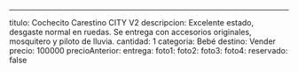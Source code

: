 ---
titulo: Cochecito Carestino CITY V2
descripcion: Excelente estado, desgaste normal en ruedas. Se entrega con accesorios
  originales, mosquitero y piloto de lluvia.
cantidad: 1
categoria: Bebé
destino: Vender
precio: 100000
precioAnterior: 
entrega: 
foto1: 
foto2: 
foto3: 
foto4: 
reservado: false
